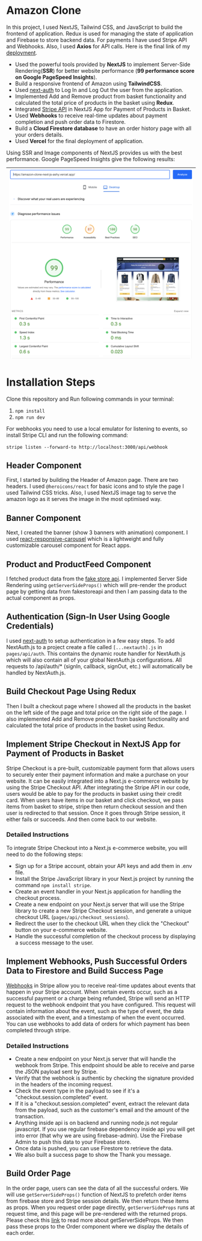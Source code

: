 # Amazon Clone

In this project, I used NextJS, Tailwind CSS, and JavaScript to build the frontend of application. Redux is used for managing the state of application and Firebase to store backend data. For payments I have used Stripe API and Webhooks. Also, I used **Axios** for API calls. Here is the final link of my [deployment](https://amazon-clone-next-js-ashy.vercel.app/).


* Used the powerful tools provided by **NextJS** to implement Server-Side Rendering(**SSR**) for better website performance (**99 performance score on Google PageSpeed Insights**).
* Build a responsive frontend of Amazon using **TailwindCSS**.
* Used [next-auth](https://next-auth.js.org/) to Log In and Log Out the user from the application.
* Implemented Add and Remove product from basket functionality and calculated the total price of products in the basket using **Redux**. 
* Integrated [Stripe API](https://stripe.com/docs/treasury/examples/sample-app) in NextJS App for Payment of Products in Basket.
* Used **Webhooks** to receive real-time updates about payment completion and push order data to Firestore.
* Build a **Cloud Firestore database** to have an order history page with all your orders details.
* Used **Vercel** for the final deployment of application.

Using SSR and Image components of NextJS provides us with the best performance. Google PageSpeed Insights give the following results:

| ![Performance Score](perfScore.png?raw=true "Performance Score") |
|-|


# Installation Steps

Clone this repository and Run following commands in your terminal:

1. ```npm install```
2. ```npm run dev```

For webhooks you need to use a local emulator for listening to events, so install Stripe CLI and run the following command:

```stripe listen --forward-to http://localhost:3000/api/webhook```



## Header Component

First, I started by building the Header of Amazon page. There are two headers. I used `@heroicons/react` for basic icons and to style the page I used Tailwind CSS tricks. Also, I used NextJS image tag to serve the amazon logo as it serves the image in the most optimised way. 


## Banner Component

Next, I created the banner (show 3 banners with animation) component. I used
[react-responsive-carousel](https://www.npmjs.com/package/react-responsive-carousel) which is a lightweight and fully customizable carousel component for React apps. 

## Product and ProductFeed Component

I fetched product data from the [fake store api](https://fakestoreapi.com/products
). I implemented Server Side Rendering using `getServerSideProps()` which will pre-render the product page by getting data from fakestoreapi and then I am passing data to the actual component as props.

## Authentication (Sign-In User Using Google Credentials)

I used [next-auth](https://next-auth.js.org/) to setup  authentication in a few easy steps.
To add NextAuth.js to a project create a file called `[...nextauth].js` in `pages/api/auth`. This contains the dynamic route handler for NextAuth.js which will also contain all of your global NextAuth.js configurations. All requests to /api/auth/* (signIn, callback, signOut, etc.) will automatically be handled by NextAuth.js.


## Build Checkout Page Using Redux

Then I built a checkout page where I showed all the products in the basket on the left side of the page and total price on the right side of the page. I also implemented Add and Remove product from basket functionality and calculated the total price of products in the basket using Redux. 


## Implement Stripe Checkout in NextJS App for Payment of Products in Basket

Stripe Checkout is a pre-built, customizable payment form that allows users to securely enter their payment information and make a purchase on your website. It can be easily integrated into a Next.js e-commerce website by using the Stripe Checkout API. After integrating the Stripe API in our code, users would be able to pay for the products in basket using their credit card. When users have items in our basket and click checkout, we pass items from basket to stripe, stripe then return checkout session and then user is redirected to that session. Once it goes through Stripe session, it either fails or succeeds. And then come back to our website.


### Detailed Instructions

To integrate Stripe Checkout into a Next.js e-commerce website, you will need to do the following steps:

* Sign up for a Stripe account, obtain your API keys and add them in .env file.
* Install the Stripe JavaScript library in your Next.js project by running the command `npm install stripe`.
* Create an event handler in your Next.js application for handling the checkout process.
* Create a new endpoint on your Next.js server that will use the Stripe library to create a new Stripe Checkout session, and generate a unique checkout URL (`pages/api/checkout_sessions`). 
* Redirect the user to the checkout URL when they click the "Checkout" button on your e-commerce website.
* Handle the successful completion of the checkout process by displaying a success message to the user.

## Implement Webhooks, Push Successful Orders Data to Firestore and Build Success Page

[Webhooks](https://stripe.com/docs/webhooks) in Stripe allow you to receive real-time updates about events that happen in your Stripe account. When certain events occur, such as a successful payment or a charge being refunded, Stripe will send an HTTP request to the webhook endpoint that you have configured. This request will contain information about the event, such as the type of event, the data associated with the event, and a timestamp of when the event occurred. You can use webhooks to add data of orders for which payment has been completed through stripe.


### Detailed Instructions

* Create a new endpoint on your Next.js server that will handle the webhook from Stripe. This endpoint should be able to receive and parse the JSON payload sent by Stripe.
* Verify that the webhook is authentic by checking the signature provided in the headers of the incoming request.
* Check the event type in the payload to see if it's a "checkout.session.completed" event.
* If it is a "checkout.session.completed" event, extract the relevant data from the payload, such as the customer's email and the amount of the transaction.
* Anything inside api is on backend and running node.js not regular javascript. If you use regular firebase dependency inside api you will get into error (that why we are using firebase-admin). Use the Firebase Admin to push this data to your Firebase store.
* Once data is pushed, you can use Firestore to retrieve the data.
* We also built a success page to show the Thank you message.

## Build Order Page

In the order page, users can see the data of all the successful orders. We will use `getServerSideProps()` function of NextJS to prefetch order items from firebase store and Stripe session details. We then return these items as props. When you request order page directly, `getServerSideProps` runs at request time, and this page will be pre-rendered with the returned props. Please check this [link](https://nextjs.org/docs/basic-features/data-fetching/get-server-side-props) to read more about getServerSideProps. We then pass these props to the Order component where we display the details of each order.
